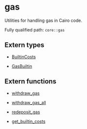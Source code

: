 # gas

Utilities for handling gas in Cairo code.

Fully qualified path: `core::gas`

## Extern types

- [BuiltinCosts](./core-gas-BuiltinCosts.md)

- [GasBuiltin](./core-gas-GasBuiltin.md)

## Extern functions

- [withdraw_gas](./core-gas-withdraw_gas.md)

- [withdraw_gas_all](./core-gas-withdraw_gas_all.md)

- [redeposit_gas](./core-gas-redeposit_gas.md)

- [get_builtin_costs](./core-gas-get_builtin_costs.md)

